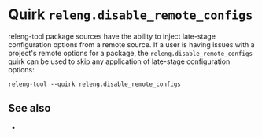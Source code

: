 # Quirk `releng.disable_remote_configs`

releng-tool package sources have the ability to inject late-stage
configuration options from a remote source. If a user is having issues
with a project's remote options for a package, the
`releng.disable_remote_configs` quirk can be used to skip any application
of late-stage configuration options:
  
```
releng-tool --quirk releng.disable_remote_configs
```

## See also

- [](quirks)
